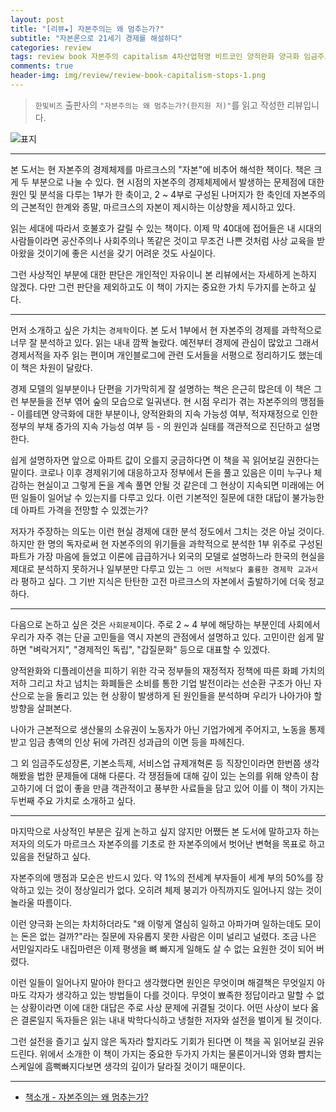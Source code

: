 ```yaml
---  
layout: post  
title: "[리뷰★] 자본주의는 왜 멈추는가?"  
subtitle: "자본론으로 21세기 경제를 해설하다"  
categories: review  
tags: review book 자본주의 capitalism 4차산업혁명 비트코인 양적완화 양극화 임금주도성장론 종착지
comments: true  
header-img: img/review/review-book-capitalism-stops-1.png
---  
```

  
> `한빛비즈` 출판사의 `"자본주의는 왜 멈추는가?(한지원 저)"`를 읽고 작성한 리뷰입니다.  

![표지](https://telegeam.github.io/assets/img/review/review-book-capitalism-stops-1.png)  

---

본 도서는 현 자본주의 경제체제를 마르크스의 "자본"에 비추어 해석한 책이다. 책은 크게 두 부분으로 나눌 수 있다. 현 시점의 자본주의 경제체제에서 발생하는 문제점에 대한 원인 및 분석을 다루는 1부가 한 축이고, 2 ~ 4부로 구성된 나머지가 한 축인데 자본주의의 근본적인 한계와 종말, 마르크스의 자본이 제시하는 이상향을 제시하고 있다.

읽는 세대에 따라서 호불호가 갈릴 수 있는 책이다. 이제 막 40대에 접어들은 내 시대의 사람들이라면 공산주의나 사회주의나 똑같은 것이고 무조건 나쁜 것처럼 사상 교육을 받아왔을 것이기에 좋은 시선을 갖기 어려운 것도 사실이다. 

그런 사상적인 부분에 대한 판단은 개인적인 자유이니 본 리뷰에서는 자세하게 논하지 않겠다. 다만 그런 판단을 제외하고도 이 책이 가지는 중요한 가치 두가지를 논하고 싶다. 

--- 

먼저 소개하고 싶은 가치는 `경제학`이다. 본 도서 1부에서 현 자본주의 경제를 과학적으로 너무 잘 분석하고 있다. 읽는 내내 깜짝 놀랐다. 예전부터 경제에 관심이 많았고 그래서 경제서적을 자주 읽는 편이며 개인블로그에 관련 도서들을 서평으로 정리하기도 했는데 이 책은 차원이 달랐다. 

경제 모델의 일부분이나 단편을 기가막히게 잘 설명하는 책은 은근히 많은데 이 책은 그런 부분들을 전부 엮어 숲의 모습으로 일궈낸다. 현 시점 우리가 겪는 자본주의의 맹점들 - 이를테면 양극화에 대한 부분이나, 양적완화의 지속 가능성 여부, 적자재정으로 인한 정부의 부채 증가의 지속 가능성 여부 등 - 의 원인과 실태를 객관적으로 진단하고 설명한다. 

쉽게 설명하자면 앞으로 아파트 값이 오를지 궁금하다면 이 책을 꼭 읽어보길 권한다는 말이다. 코로나 이후 경제위기에 대응하고자 정부에서 돈을 풀고 있음은 이미 누구나 체감하는 현실이고 그렇게 돈을 계속 풀면 안될 것 같은데 그 현상이 지속되면 미래에는 어떤 일들이 일어날 수 있는지를 다루고 있다. 이런 기본적인 질문에 대한 대답이 불가능한데 아파트 가격을 전망할 수 있겠는가?

저자가 주장하는 의도는 이런 현실 경제에 대한 분석 정도에서 그치는 것은 아닐 것이다. 하지만 한 명의 독자로써 현 자본주의의 위기들을 과학적으로 분석한 1부 위주로 구성된 파트가 가장 마음에 들었고 이론에 급급하거나 외국의 모델로 설명하느라 한국의 현실을 제대로 분석하지 못하거나 일부분만 다루고 있는 `그 어떤 서적보다 훌륭한 경제학 교과서`라 평하고 싶다. 그 기반 지식은 탄탄한 고전 마르크스의 자본에서 출발하기에 더욱 정교하다.

---

다음으로 논하고 싶은 것은 `사회문제`이다. 주로 2 ~ 4 부에 해당하는 부분인데 사회에서 우리가 자주 겪는 단골 고민들을 역시 자본의 관점에서 설명하고 있다. 고민이란 쉽게 말하면 "벼락거지", "경제적인 독립", "갑질문화" 등으로 대표할 수 있겠다. 

양적완화와 디플레이션을 피하기 위한 각국 정부들의 재정적자 정책에 따른 화폐 가치의 저하 그리고 차고 넘치는 화폐들은 소비를 통한 기업 발전이라는 선순환 구조가 아닌 자산으로 눈을 돌리고 있는 현 상황이 발생하게 된 원인들을 분석하며 우리가 나아가야 할 방향을 살펴본다.

나아가 근본적으로 생산물의 소유권이 노동자가 아닌 기업가에게 주어지고, 노동을 통제받고 임금 총액의 인상 뒤에 가려진 성과급의 이면 등을 파헤친다. 

그 외 임금주도성장론, 기본소득제, 서비스업 규제개혁론 등 직장인이라면 한번쯤 생각해봤을 법한 문제들에 대해 다룬다. 각 쟁점들에 대해 깊이 있는 논의를 위해 양측이 참고하기에 더 없이 좋을 만큼 객관적이고 풍부한 사료들을 담고 있어 이를 이 책이 가지는 두번째 주요 가치로 소개하고 싶다. 

---

마지막으로 사상적인 부분은 깊게 논하고 싶지 않지만 어쨌든 본 도서에 말하고자 하는 저자의 의도가 마르크스 자본주의를 기초로 한 자본주의에서 벗어난 변혁을 목표로 하고 있음을 전달하고 싶다. 

자본주의에 맹점과 모순은 반드시 있다. 약 1%의 전세계 부자들이 세계 부의 50%를 장악하고 있는 것이 정상일리가 없다. 오히려 체제 붕괴가 아직까지도 일어나지 않는 것이 놀라울 따름이다. 

이런 양극화 논의는 차치하더라도 "왜 이렇게 열심히 일하고 아파가며 일하는데도 모이는 돈은 없는 걸까?"라는 질문에 자유롭지 못한 사람은 이미 널리고 널렸다. 조금 나은 서민일지라도 내집마련은 이제 평생을 뼈 빠지게 일해도 살 수 없는 요원한 것이 되어 버렸다.

이런 일들이 일어나지 말아야 한다고 생각했다면 원인은 무엇이며 해결책은 무엇일지 아마도 각자가 생각하고 있는 방법들이 다를 것이다. 무엇이 뾰족한 정답이라고 말할 수 없는 상황이라면 이에 대한 대답은 주로 사상 문제에 귀결될 것이다. 어떤 사상이 보다 옳은 결론일지 독자들은 읽는 내내 박학다식하고 냉철한 저자와 설전을 벌이게 될 것이다.

그런 설전을 즐기고 싶지 않은 독자라 할지라도 기회가 된다면 이 책을 꼭 읽어보길 권유드린다. 위에서 소개한 이 책이 가지는 중요한 두가지 가치는 물론이거니와 영화 뺨치는 스케일에 흠뻑빠지다보면 생각의 깊이가 달라질 것이기 때문이다.

---

* [책소개 - 자본주의는 왜 멈추는가?](http://www.yes24.com/Product/Goods/97122017)


